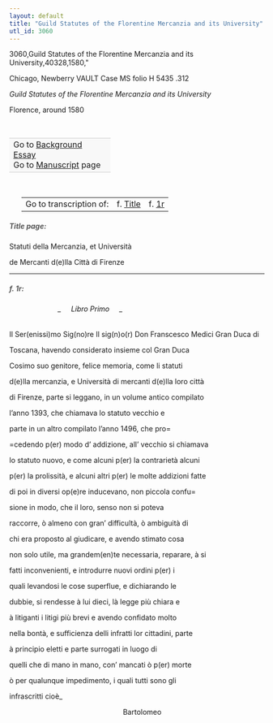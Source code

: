 ```yaml
---
layout: default
title: "Guild Statutes of the Florentine Mercanzia and its University"
utl_id: 3060
---
```


3060,Guild Statutes of the Florentine Mercanzia and its University,40328,1580,"

Chicago, Newberry VAULT Case MS folio H 5435 .312


*Guild Statutes of the Florentine Mercanzia and its University*


Florence, around 1580


 

<table border="0.5" cellpadding="1" cellspacing="1" style="width: 200px; background-color:#F8F8F8;"><tbody style="border-color:#ccc"><tr style="border-color:#ccc"><td>Go to <a href="{{ site.baseurl }}/essay/040" target="_blank">Background Essay</a><br />
			Go to <a href="{{ site.baseurl }}/www/record.html?id=040" target="_blank">Manuscript</a> page</td>
</tr></tbody></table>
 


<table border="0.5" cellpadding="1" cellspacing="1" style="width: 320px; margin-left: 0.25in;"><tbody><tr style="border-color:#B3B6B7"><td style="text-align:center">Go to transcription of:</td>
<td style="text-align:center">f. <a href="#1">Title</a></td>
<td style="text-align:center">f. <a href="#2">1r</a></td>
</tr></tbody></table>
<h5 id="1" style="color:#555;">Title page:</h5>

Statuti della Mercanzia, et Università


de Mercanti d(e)lla Città di Firenze


<hr /><h5 id="2" style="color:#555;">f. 1r:</h5>
<h6 font-weight:300="" style="margin-left: 1in; ">_     Libro Primo     _</h6>

Il Ser(enissi)mo Sig(no)re Il sig(n)o(r) Don Franscesco Medici Gran Duca di


Toscana, havendo considerato insieme col Gran Duca


Cosimo suo genitore, felice memoria, come li statuti


d(e)lla mercanzia, e Università di mercanti d(e)lla loro città


di Firenze, parte si leggano, in un volume antico compilato


l’anno 1393, che chiamava lo statuto vecchio e


parte in un altro compilato l’anno 1496, che pro=


=cedendo p(er) modo d’ addizione, all’ vecchio si chiamava


lo statuto nuovo, e come alcuni p(er) la contrarietà alcuni


p(er) la prolissità, e alcuni altri p(er) le molte addizioni fatte


di poi in diversi op(e)re inducevano, non piccola confu=


sione in modo, che il loro, senso non si poteva


raccorre, ò almeno con gran’ difficultà, ò ambiguità di


chi era proposto al giudicare, e avendo stimato cosa


non solo utile, ma grandem(en)te necessaria, reparare, à si


fatti inconvenienti, e introdurre nuovi ordini p(er) i


quali levandosi le cose superflue, e dichiarando le


dubbie, si rendesse à lui dieci, là legge più chiara e


à litiganti i litigi più brevi e avendo confidato molto


nella bontà, e sufficienza delli infratti lor cittadini, parte


à principio eletti e parte surrogati in luogo di


quelli che di mano in mano, con’ mancati ò p(er) morte


ò per qualunque impedimento, i quali tutti sono gli


infrascritti cioè_


                                                         Bartolomeo

